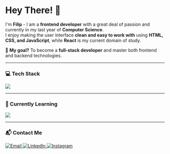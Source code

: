 # Hey There! 👋  

I'm **Filip** - I am a **frontend developer** with a great deal of passion and currently in my last year of **Computer Science**.  
I enjoy making the user interface **clean and easy to work with** using **HTML, CSS, and JavaScript**, while **React** is my current domain of study.  

🚀 **My goal?** To become a **full-stack developer** and master both frontend and backend technologies.  

---

### 💻 Tech Stack  

<p align="left">
  <img src="https://skillicons.dev/icons?i=html,css,js,git" />
</p>  

---

### 📖 Currently Learning  

<p align="left">
  <img src="https://skillicons.dev/icons?i=react,nodejs" />
</p>

---


### 📬 Contact Me  

<p align="left">
  <a href="mailto:filip.kulic.dev@outlook.com" target="_blank">
    <img src="https://img.shields.io/badge/Email-D14836?style=for-the-badge&logo=gmail&logoColor=white" alt="Email"/>
  </a>
  <a href="https://www.linkedin.com/in/yourprofile/" target="_blank">
    <img src="https://img.shields.io/badge/LinkedIn-0077B5?style=for-the-badge&logo=linkedin&logoColor=white" alt="LinkedIn"/>
  </a>
  <a href="https://www.instagram.com/kulic3/" target="_blank">
    <img src="https://img.shields.io/badge/Instagram-E4405F?style=for-the-badge&logo=instagram&logoColor=white" alt="Instagram"/>
  </a>
</p>






